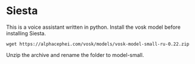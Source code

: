 # Siesta
This is a voice assistant written in python.
Install the vosk model before installing Siesta.
```
wget https://alphacephei.com/vosk/models/vosk-model-small-ru-0.22.zip
```
Unzip the archive and rename the folder to model-small.

